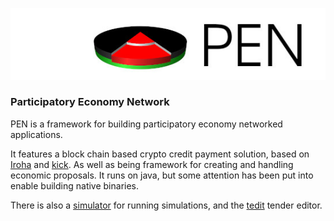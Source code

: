 ![PEN](docs/pen.jpg)

### Participatory Economy Network

PEN is a framework for building participatory economy networked applications.

It features a block chain based crypto credit payment solution, based on [Iroha](https://www.hyperledger.org/use/iroha) and [kick](https://github.com/pallocate/kick). As well as being framework for creating and handling economic proposals.
It runs on java, but some attention has been put into enable building native binaries.

There is also a [simulator](https://github.com/pallocate/sim) for running simulations, and the [tedit](https://github.com/pallocate/tedit) tender editor.
